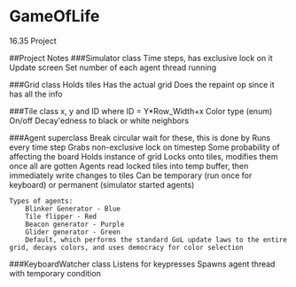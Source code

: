 # GameOfLife
16.35 Project


##Project Notes
###Simulator class
	Time steps, has exclusive lock on it
	Update screen
	Set number of each agent thread running
	
###Grid class
	Holds tiles
	Has the actual grid
	Does the repaint op since it has all the info
	
###Tile class
	x, y and ID where ID = Y*Row_Width+x
	Color type (enum)
	On/off
	Decay'edness to black or white
	neighbors
	
###Agent superclass
	Break circular wait for these, this is done by 
	Runs every time step
		Grabs non-exclusive lock on timestep
		Some probability of affecting the board
	Holds instance of grid
	Locks onto tiles, modifies them once all are gotten
	Agents read locked tiles into temp buffer, then immediately write changes to tiles
	Can be temporary (run once for keyboard) or permanent (simulator started agents)
	
	Types of agents:
		Blinker Generator - Blue
		Tile flipper - Red
		Beacon generator - Purple
		Glider generator - Green
		Default, which performs the standard GoL update laws to the entire grid, decays colors, and uses democracy for color selection
		
###KeyboardWatcher class
	Listens for keypresses
	Spawns agent thread with temporary condition
